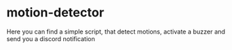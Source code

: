 # motion-detector
Here you can find a simple script, that detect motions, activate a buzzer and send you a discord notification
